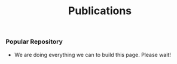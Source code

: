 ﻿---
layout: page
title: Publications
---

### Popular Repository
* We are doing everything we can to build this page. Please wait!